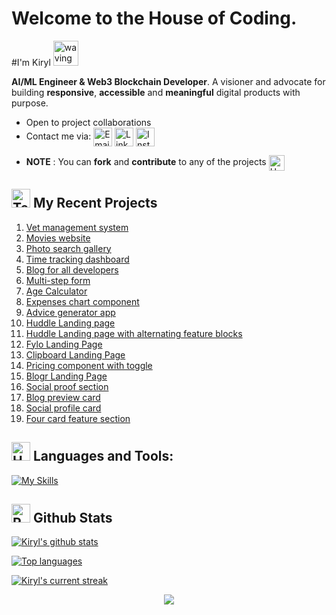 # Welcome to the House of Coding.  
#I'm Kiryl  <img src="https://user-images.githubusercontent.com/72663882/171687151-bb31c996-c9d2-49c8-b593-734946893b23.gif" alt="waving hand gif" aria-hidden="true" width="40" />

**AI/ML Engineer & Web3 Blockchain Developer**. A visioner and advocate for building **responsive**, **accessible** and **meaningful** digital products with purpose. 
- Open to project collaborations
- Contact me via: </a><a href="mailto:kirylbaravikou@gmail.com" title="Email">
    <img 
        alt="Email" 
        src="https://img.shields.io/badge/Gmail-D14836?style=for-the-badge&logo=gmail&logoColor=white" 
        height="30" 
        align="center"
    /></a> <a href="https://www.linkedin.com/in/wondamonsta/">
    <img  
        alt="LinkedIn" 
        title="LinkedIn" 
        src="https://img.shields.io/static/v1?message=LinkedIn&logo=linkedin&label=&color=0077B5&logoColor=white&labelColor=&style=for-the-badge" 
        height="30" 
        align="center" 
    /></a> <a href="https://www.instagram.com/wondamonsta/">
    <img 
        alt="Instagram" 
        title="Instagram" 
        src="https://img.shields.io/static/v1?message=Instagram&logo=instagram&label=&color=E1306C&logoColor=white&labelColor=&style=for-the-badge" 
        height="30" 
        align="center" 
    />
</a>




- **NOTE** : You can **fork** and **contribute** to any of the projects <img src="https://raw.githubusercontent.com/Tarikul-Islam-Anik/Animated-Fluent-Emojis/master/Emojis/Hand%20gestures/Handshake.png" alt="Handshake" width="25" height="25" align="center" />

[- Currently working on <a href="https://book-commerce-murex.vercel.app/">book commerce</a>]::
 
## <img src="https://raw.githubusercontent.com/Tarikul-Islam-Anik/Animated-Fluent-Emojis/master/Emojis/People/Technologist.png" alt="Technologist" width="30" height="30" /> My Recent Projects 

 1. [Vet management system](https://vet-management-system.vercel.app/)
 2. [Movies website](https://react-movies-lac.vercel.app/)
 3. [Photo search gallery](https://next-gallery-johnmwendwa.vercel.app/)
 4. [Time tracking dashboard](https://johnmwendwa.github.io/time-tracking-dashboard/)
 5. [Blog for all developers](https://developers-home.vercel.app/)
 6. [Multi-step form](https://johnmwendwa.github.io/advanced-multi-step-form/)
 7. [Age Calculator](https://johnmwendwa.github.io/age-calculator/)
 8. [Expenses chart component](https://johnmwendwa.github.io/expenses-chart-component/)
 9. [Advice generator app](https://johnmwendwa.github.io/advice-generator-app/)
 10. [Huddle Landing page](https://johnmwendwa.github.io/huddle-landing-page/)
 11. [Huddle Landing page with alternating feature blocks](https://johnmwendwa.github.io/huddle-landing-page-with-alternating-feature-blocks/)
 12. [Fylo Landing Page](https://johnmwendwa.github.io/fylo-landing-page-with-two-column-layout/)
 13. [Clipboard Landing Page](https://johnmwendwa.github.io/clipboard-landing-page/)
 14. [Pricing component with toggle](https://johnmwendwa.github.io/pricing-component-with-toggle)
 15. [Blogr Landing Page](https://johnmwendwa.github.io/blogr-landing-page/)
 16. [Social proof section](https://johnmwendwa.github.io/social-proof-section/)
 17. [Blog preview card](https://johnmwendwa.github.io/blog-preview-card)
 18. [Social profile card](https://johnmwendwa.github.io/social-profile-card/)
 19. [Four card feature section](https://johnmwendwa.github.io/four-card-feature-section)

## <img src="https://raw.githubusercontent.com/Tarikul-Islam-Anik/Animated-Fluent-Emojis/master/Emojis/Objects/Hammer%20and%20Wrench.png" alt="Hammer and Wrench" width="30" height="30" /> **Languages and Tools:**  
[![My Skills](https://skillicons.dev/icons?i=python,css,tailwind,js,react,vite,ts,next,expressjs,nodejs,mongodb,firebase,md,git,github,vscode,jest,styledcomponents,postman,stackoverflow&perline=13)](#)

## <img src="https://raw.githubusercontent.com/Tarikul-Islam-Anik/Animated-Fluent-Emojis/master/Emojis/Travel%20and%20places/Rocket.png" alt="Rocket" width="30" height="30" /> Github Stats 

 [![Kiryl's github stats](https://bad-apple-github-readme.vercel.app/api?username=Wondamonstaa&show_icons=true&count_private=true&line_height=20&icon_color=00b3ff&theme=blue-green&title_color=00b3ff)](#)
 
 [![Top languages](https://github-readme-mwendwa.vercel.app/api/top-langs/?username=Wondamonstaa&layout=compact&count_private=true&theme=blue-green&title_color=00b3ff)](#)

[![Kiryl's current streak](https://streak-stats.demolab.com/?user=Wondamonstaa&count_private=true&theme=blue-green&title_color=00b3ff)](#)


         
<p align="center">
     <img src="https://capsule-render.vercel.app/api?type=waving&color=gradient&height=175&width=700&section=footer"/>
</p>
